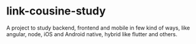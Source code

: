 # link-cousine-study
A project to study backend, frontend and mobile in few kind of ways, like angular, node, iOS and Android native, hybrid like flutter and others.
